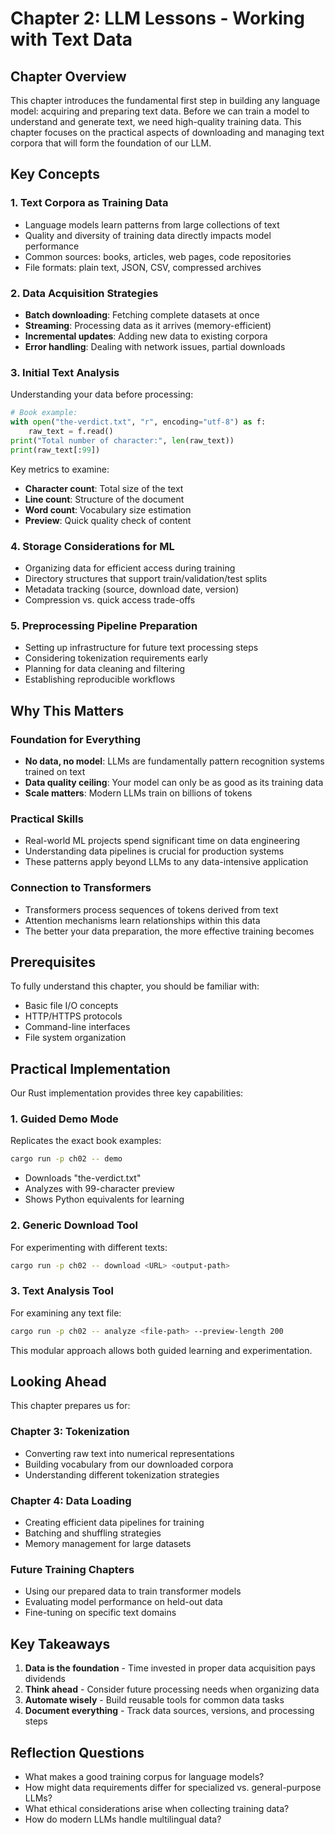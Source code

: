 # Chapter 2: LLM Lessons - Working with Text Data

## Chapter Overview

This chapter introduces the fundamental first step in building any language model: acquiring and preparing text data. Before we can train a model to understand and generate text, we need high-quality training data. This chapter focuses on the practical aspects of downloading and managing text corpora that will form the foundation of our LLM.

## Key Concepts

### 1. **Text Corpora as Training Data**

- Language models learn patterns from large collections of text
- Quality and diversity of training data directly impacts model performance
- Common sources: books, articles, web pages, code repositories
- File formats: plain text, JSON, CSV, compressed archives

### 2. **Data Acquisition Strategies**

- **Batch downloading**: Fetching complete datasets at once
- **Streaming**: Processing data as it arrives (memory-efficient)
- **Incremental updates**: Adding new data to existing corpora
- **Error handling**: Dealing with network issues, partial downloads

### 3. **Initial Text Analysis**

Understanding your data before processing:

```python
# Book example:
with open("the-verdict.txt", "r", encoding="utf-8") as f:
    raw_text = f.read()
print("Total number of character:", len(raw_text))
print(raw_text[:99])
```

Key metrics to examine:
- **Character count**: Total size of the text
- **Line count**: Structure of the document
- **Word count**: Vocabulary size estimation
- **Preview**: Quick quality check of content

### 4. **Storage Considerations for ML**

- Organizing data for efficient access during training
- Directory structures that support train/validation/test splits
- Metadata tracking (source, download date, version)
- Compression vs. quick access trade-offs

### 5. **Preprocessing Pipeline Preparation**

- Setting up infrastructure for future text processing steps
- Considering tokenization requirements early
- Planning for data cleaning and filtering
- Establishing reproducible workflows

## Why This Matters

### Foundation for Everything

- **No data, no model**: LLMs are fundamentally pattern recognition systems trained on text
- **Data quality ceiling**: Your model can only be as good as its training data
- **Scale matters**: Modern LLMs train on billions of tokens

### Practical Skills

- Real-world ML projects spend significant time on data engineering
- Understanding data pipelines is crucial for production systems
- These patterns apply beyond LLMs to any data-intensive application

### Connection to Transformers

- Transformers process sequences of tokens derived from text
- Attention mechanisms learn relationships within this data
- The better your data preparation, the more effective training becomes

## Prerequisites

To fully understand this chapter, you should be familiar with:

- Basic file I/O concepts
- HTTP/HTTPS protocols
- Command-line interfaces
- File system organization

## Practical Implementation

Our Rust implementation provides three key capabilities:

### 1. **Guided Demo Mode**
Replicates the exact book examples:
```bash
cargo run -p ch02 -- demo
```
- Downloads "the-verdict.txt" 
- Analyzes with 99-character preview
- Shows Python equivalents for learning

### 2. **Generic Download Tool**
For experimenting with different texts:
```bash
cargo run -p ch02 -- download <URL> <output-path>
```

### 3. **Text Analysis Tool**
For examining any text file:
```bash
cargo run -p ch02 -- analyze <file-path> --preview-length 200
```

This modular approach allows both guided learning and experimentation.

## Looking Ahead

This chapter prepares us for:

### Chapter 3: Tokenization

- Converting raw text into numerical representations
- Building vocabulary from our downloaded corpora
- Understanding different tokenization strategies

### Chapter 4: Data Loading

- Creating efficient data pipelines for training
- Batching and shuffling strategies
- Memory management for large datasets

### Future Training Chapters

- Using our prepared data to train transformer models
- Evaluating model performance on held-out data
- Fine-tuning on specific text domains

## Key Takeaways

1. **Data is the foundation** - Time invested in proper data acquisition pays dividends
2. **Think ahead** - Consider future processing needs when organizing data
3. **Automate wisely** - Build reusable tools for common data tasks
4. **Document everything** - Track data sources, versions, and processing steps

## Reflection Questions

- What makes a good training corpus for language models?
- How might data requirements differ for specialized vs. general-purpose LLMs?
- What ethical considerations arise when collecting training data?
- How do modern LLMs handle multilingual data?
